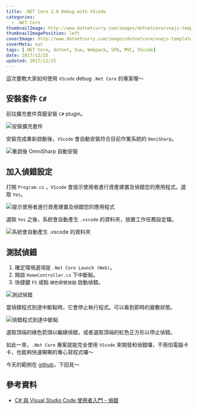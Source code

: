 ```yaml
---
title: .NET Core 2.0 Debug with VScode
categories:
  - .NET Core
thumbnailImage: http://www.dotnetcurry.com/images/dotnetcore/vuejs-templates/modernwebdev.png
thumbnailImagePosition: left
coverImage: http://www.dotnetcurry.com/images/dotnetcore/vuejs-templates/modernwebdev.png
coverMeta: out
tags: [.NET Core, dotnet, Vue, Webpack, SPA, MVC, VScode]
date: 2017/12/25
updated: 2017/12/25
---
```


這次要教大家如何使用 `VScode` debug `.Net Core` 的專案喔～
<!--more-->

## 安裝套件 `C#`

前往擴充套件頁籤安裝 `C#` plugin。

![安裝擴充套件](https://lh3.googleusercontent.com/WoyeazFGIwdMoBiISJaBDnAHV4aKF4SkSH_oySq-Qj9wrlGGhdBWegq17YOCQ3Cidk_8Ti0myrj3GuOkt_xzbucZmOvqIlocY6Xx9zlUCicvOLty7wXLDLjn_HaLm2VEVy-6pO9aRvil_LTLl2AGqGY8ZJzPaxg8CqifgRztmr6XIr5XCGLa6IJuBeRomWhfQkEGE1ln-3Q6xo9GrHn6aREQD4mOjfXMezWz7b4SbUPGzNfL7JyLWSJGO3PM_UC-QE4aRdZX-iHSw26x4JBjWfixr_LLnze82bPWnyZzN7IeL0QAUk966Y0qskJ-tun7xO9xn4AVjjB6fiTyCBAqkY4T1ubUpKChSey2VydPDJ8ywR0n2_vmtMTy45kE3Re07tGrcakl0Jynwzqj-qHDM2OkD3yYfB5rJKwAeHf74CM0nF-53r2SAoznYHjdbgx7mhufwv1-UpSqnBjHz1kl0i4tjVwoOnXpYAaVGcmkDmvSJgIqeKs2h9DHcTaCyFoEPaOVFaRmfhzA1fPG1bdYvaQbNS2tjAdTA1A0GEeBSbYZhutKQtnZt1MDchm5FLIPE6tOMmbBYAKoa6iFszZwb0JgHe_9RIad0mom412TgqEDo5KiChdc1Ol_lO_AtxhuRx2_YAsGQJMgLxHiFjklfYk_QxlfyfUV=w1024-h640-no "VScode")

安裝完成重新啟動後，`VScode` 會自動安裝符合目前作業系統的 `OmniSharp`。

![重啟後 OmniSharp 自動安裝](https://lh3.googleusercontent.com/RI4MQD-Lt5ciaUzQyRIdE0DsHoaVS-E0J3j-iXlezl6ib5c1LXFF6n2vGT2ZIdAbSsaVtdjQCvZ5BVhoDhL6JqaHnn7bJ92Jlhe7FIigiX1lhz95heSOQ7wQJ2jvctRIMUzYx1qJ9me5CAZDRBDb7MZzaAP6Jh1cp4n4BJThfnvdaoaBJeeWV_Bo7KtUhTXxgp5JbrvITua-LYR_qgiWlyEyTEftCU8NPMJwXTzm4jiDvxZFEhOo06mI3t93t5a0ubjsh6tBUBcdxi6GM__E_9x4RO29ms4WB6dwcFgE1tG_uvuHt7hv7zWeuyxA7b-gOT0Rge847HMGiMaunr6WJ3jOcDzc_fQw5NYwc1wuVEHjyI2BLDfuJ8Uctnvm-8ygoDnXdyoT3UWrvoxxyZdV38PFQm9nvSGOBJ-kMlM_nnnPYGOWC6KAH4Qk7rBk_e9w3-ybeKIItJXnmUxe14fGhlPWonfUa8OaMiHmY1J_pujCcl_6f6VpRPViXjcnKwcTdLFArr7EabWrA8Q2zd7xifIU9zQL540qvRQnmaxiaU98LmISI_DTUqQPNxyepGtLx_dn_HqJGdypTLeAj5MlquIVia3vHSNTUqTmCJzw6gw5hLJmbnlnVAtQ8ehZN-E2iTzKjJYMv4JPn2IGII_ppRIPRj1LxdDE=w1024-h640-no "VScode")

## 加入偵錯設定

打開 `Program.cs` ，`VScode` 會提示使用者進行資產建置及偵錯您的應用程式。選取 `Yes`。

![提示使用者進行資產建置及偵錯您的應用程式](https://docs.microsoft.com/zh-tw/dotnet/core/tutorials/media/with-visual-studio-code/missing-assets.png "VScode")

選取 `Yes` 之後，系統會自動產生 `.vscode` 的資料夾，放置工作任務設定檔。

![系統會自動產生 .vscode 的資料夾](https://lh3.googleusercontent.com/QKxHuk0-14c5yFlk0j01dWnrdTtygpjp5vjUh7lI22U-DHTm_hjfzjm1Wep3OkCcyY3j6I5saAtacWAw2oYDH37ndXbzs2z-hR6FROq_LP2N-KgU0S7ZmpUa-cj3RNwBN9AYnApjxZUOCKfSqRjdX5Yhpz9tv2grCIFqugRF7rWGY9ZQAXbgkTpo6k9QrFb0GFN07UH2UwG5jxDbTBpE7CN0z2LAOn_4SUEgRIYOeG1b7paoyZj4h0cyxm8aWt8V0XLC-cZcbcU7LDAhQI-oBa-Ti3hE1Wkbr1v1a1W4H6yVYNYTf3Zgsuvs-O7Dzf57AV5dzQz2HY9PfiSpC0RlrT-eYY51ZBHWibmme2rK_VX2fm1kDWxVhI9uz3CoHCeh7GvMfZRsHn1FyH6pKBB3gk86LT9mVAqTFv3XUZGyJbY8a9ONbkU49x1p_xWcNoX-9ZZ53hMmIIuOzU5I-cgV7vb4hYTkMMRydRxxzAJjbofdFjRQKSaM85Dfxulvls0Sqx_yhmitwjYoEySOuYbr-UIvIePmF-By0uK4RMU8WvVGdRMHnOBrdkTNY7vH5d9gZGZuVmywjmrkGXpOc7jBmmG-rwU72Y5SDEN9WUMtGiWR5yIU4LBUA8MkO-S-o5ZWRNNWxq70KFvwrmQ_PfBRPNpJ48hZ-tPJ=w1024-h359-no "VScode")

## 測試偵錯

1. 確定環境選項是 `.Net Core Launch (Web)`。
2. 開啟 `HomeController.cs` 下中斷點。
3. 快捷鍵 `F5` 或點 `綠色箭號按鈕` 啟動偵錯。

![測試偵錯](https://lh3.googleusercontent.com/3Lsi1A49C7GBVkjve6ddsy4306z6SRmaTDDFDiw663yeWMpkjyymxMroq4j1OvLmDjgViAdBYZpcKl6_cxFgL41ATW4gUwrvQW9iqA3EWSpYClATSOD4BScyynCPp-dJeOnNVkXwtIN8oCu8JlXDNRsS9FeWHFTu1s8wB3Mes7dHsaZNE54kFHRtzMpNp2ByzXByxl2H9nvVGzvO6DhYTBHrRgpGUW5xskcbVxq6MwmaqLRBrjM7PUXVu-QJVYxs6AC59YM1gr7hoCR0PbK-jt1x3FFSphImhlscS4qYMM_46CYEPOY9Wz91oD5AJSdiSfjaXAK3AUFhgyyLn6jRRtey-Qa7sQvwfU7mwZ-18Pv-9LoFB_3RZ-2izOQ8t7LBPOnrD3XjdmQxyaB2rTDDCQUURBNOI_TD6gge-h0X2umE1eXCv6QI4yVsiy2Fyy_vjnrvRZsd8GlgG8zH85DTjG1XgWGPMjzmteUmgrqlBvmiu9xT-d8IPOSNIQD8v7C3bKTTyPfg6Kg6E-KY-b4j-6Zk6HGG5Zkn-2HfJ9iP1NV3jnKXzSvCB17sAoFeq53sqYOH56ym_fp9FCgnd2UPla23mgp7s0OKhi1G0XpQS8k5gaZcM8HqGO4opel214CwuxMs9RRr2X5irEVGZHsDSCiGAG9dUif6=w1024-h640-no "VScode")

當偵錯程式到達中斷點時，它會停止執行程式。可以看到即時的變數狀態。

![偵錯程式到達中斷點](https://lh3.googleusercontent.com/PHfyaHbm9eQO9FbCwSAle7gnDIc8lQBV_xy8DcsHJhjXVxrlOIpy545RRPLhqrxFCVk8b-NJRHPsk_m6Q_ZD4ay2pmc9f-euzOb0MP4-LjsZZAQLub3ZIEhegPXdk080UlGsBCsWGsQqKSAwWiKUObRgciqhK_OwMaWntRj3N6KqStHynWbE3scX4ulzPXDvc8RTltvVy0oNa_PwA4Cl8fPNrwBP5-enzAekmvHxgUC4TaiDKzbx-umezU0thwPRb1eW2c-e2-2gRfP5FwLdyMU9csTKp5pPNH8HEY9NWetKXG5Ts5PPsBCBE0sCTNrFkOfAdbLuX_VfN0_P5cq5lp74HvnLiNZR2I6huZAEsrKyQ9cEZEHauchsR-ltukUMdj9pJ5fyKVGXvqfx--QRSBH_3yUCzr9GWXvmaHH58dUiFXscDecY8dVEzezD2eRxeSxfwcha8Kjk6uNuP1JQgajFutVNAC4K7kTUKamY7hz7otxMh6DaLcbkrkyS4skYoiwP13VrniujSM7NxDwo50FDlsw-mc77o99BcSSeysEzkGUx7Q-nlDC0UA6N5u8QyQBXna-F4tVJvxpolM9ZW6_6e5T1kAH1Tfp_mB5kOayoi3CYIRC8IdWkpGhjEiG2WSSSh6-EKUItY8KupELRogG0-gg8qp6v=w1024-h640-no "VScode")

選取頂端的綠色箭頭以繼續偵錯，或者選取頂端的紅色正方形以停止偵錯。

如此一來，`.Net Core` 專案就能完全使用 `VScode` 來開發和偵錯囉，不用怕電腦卡卡，也能夠快速唰唰的專心寫程式囉～

今天的範例在 [github](https://github.com/Annilla/dotnet-core-vue-cli/tree/v1.1.0)，下回見～

## 參考資料

* [C# 與 Visual Studio Code 使用者入門 - 偵錯](https://docs.microsoft.com/zh-tw/dotnet/core/tutorials/with-visual-studio-code#debug)
